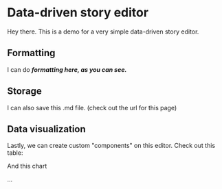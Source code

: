 # Data-driven story editor

Hey there. This is a demo for a very simple data-driven story editor.

## Formatting

I can do  ***formatting here, as you can see.***

## Storage

I can also save this .md file. (check out the url for this page)

## Data visualization

Lastly, we can create custom "components" on this editor. Check out this table:

<FlatUiTable url="https://storage.openspending.org/alberta-budget/__os_imported__alberta_total.csv" />

And this chart

<LineChart data="https://raw.githubusercontent.com/datasets/oil-prices/main/data/wti-year.csv" xAxis="Date" yAxis="Price" />

...